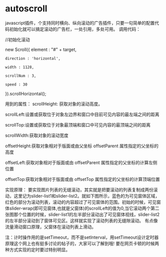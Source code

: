 autoscroll
==========

javascript插件，个支持同时横向、纵向滚动的广告插件，只要一句简单的配置代码初始化就可以搞定滚动的广告栏，一处引用，多处可用。
调用代码：

//初始化滚动

new Scroll({
	element : "#" + target,
	
	direction : 'horizontal',
	
	width : 1128,
	
	scrollNum : 3,
	
	speed : 30
	
}).scrollHorizontal();

用到的属性：
scrollHeight: 获取对象的滚动高度。

scrollLeft:设置或获取位于对象左边界和窗口中目前可见内容的最左端之间的距离

scrollTop:设置或获取位于对象最顶端和窗口中可见内容的最顶端之间的距离

scrollWidth:获取对象的滚动宽度

offsetHeight:获取对象相对于版面或由父坐标 offsetParent 属性指定的父坐标的高度

offsetLeft:获取对象相对于版面或由 offsetParent 属性指定的父坐标的计算左侧位置

offsetTop:获取对象相对于版面或由 offsetTop 属性指定的父坐标的计算顶端位置 

实现原理：
要实现图片列表的无缝滚动，其实就是把要滚动的列表复制成两份滚动，这里记为slider-list1和slider-list2。就如下图所示，蓝色的为可见窗体区域，红色的部分为滚动列表，滚动的内容超过了可见窗体的范围。初始的时候，可见窗体slider-wrap(即可见窗体,也就是父窗体)的scrollLeft的值为0,当它滚动两个第二张图那个位置的时候，slider-list1的左半部分滚动出了可见窗体视线，slider-list2的左半部分滚动到了窗体可见区。这样就实现了滚动列表的无缝隙滚动。
有点像流量滑动窗口原理，父窗体在滚动列表上滑动。
 

注：计时操作用的是setTimeout，而不是setInterval，用setTimeout设计定时器原理这个网上也有挺多讨论的帖子的，大家可以了解到哦! 要在网页卡顿的时候两种方式实现的定时要过特别明显。
